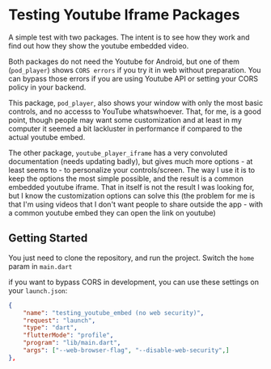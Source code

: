 # Testing Youtube Iframe Packages

A simple test with two packages.
The intent is to see how they work and find out how they show the youtube embedded video. 

Both packages do not need the Youtube for Android, but one of them (`pod_player`) shows `CORS errors` if you try it in web without preparation. You can bypass those errors if you are using Youtube API or setting your CORS policy in your backend.

This package, `pod_player`, also shows your window with only the most basic controls, and no accesss to YouTube whatswhoever. That, for me, is a good point, though people may want some customization and at least in my computer it seemed a bit lackluster in performance if compared to the actual youtube embed. 

The other package, `youtube_player_iframe` has a very convoluted documentation (needs updating badly), but gives much more options - at least seems to - to personalize your controls/screen. The way I use it is to keep the options the most simple possible, and the result is a common embedded youtube iframe. That in itself is not the result I was looking for, but I know the customization options can solve this (the problem for me is that I'm using videos that I don't want people to share outside the app - with a common youtube embed they can open the link on youtube)  

## Getting Started

You just need to clone the repository, and run the project. 
Switch the `home` param in `main.dart` 

if you want to bypass CORS in development, you can use these settings on your `launch.json`:

```json
{
    "name": "testing_youtube_embed (no web security)",
    "request": "launch",
    "type": "dart",
    "flutterMode": "profile",
    "program": "lib/main.dart",
    "args": ["--web-browser-flag", "--disable-web-security",]
},

```